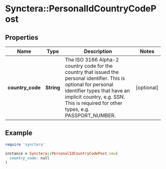 # Synctera::PersonalIdCountryCodePost

## Properties

| Name | Type | Description | Notes |
| ---- | ---- | ----------- | ----- |
| **country_code** | **String** | The ISO 3166 Alpha-2 country code for the country that issued the personal identifier. This is optional for personal identifier types that have an implicit country, e.g. SSN. This is required for other types, e.g. PASSPORT_NUMBER.  | [optional] |

## Example

```ruby
require 'synctera'

instance = Synctera::PersonalIdCountryCodePost.new(
  country_code: null
)
```


